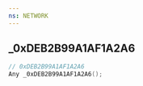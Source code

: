 ```yaml
---
ns: NETWORK
---
```

## _0xDEB2B99A1AF1A2A6

```c
// 0xDEB2B99A1AF1A2A6
Any _0xDEB2B99A1AF1A2A6();
```

